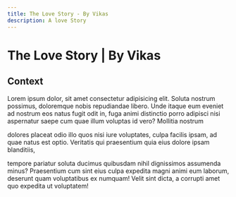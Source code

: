 ```yaml
---
title: The Love Story - By Vikas
description: A love Story
---
```


# The Love Story | By Vikas

## Context

Lorem ipsum dolor, sit amet consectetur adipisicing elit. Soluta nostrum possimus, doloremque nobis repudiandae libero. Unde itaque eum eveniet ad nostrum eos natus fugit odit in, fuga animi distinctio porro adipisci nisi aspernatur saepe cum quae illum voluptas id vero? Mollitia nostrum 

dolores placeat odio illo quos nisi iure voluptates, culpa facilis ipsam, ad quae natus est optio. Veritatis qui praesentium quia eius dolore ipsam blanditiis, 

tempore pariatur soluta ducimus quibusdam nihil dignissimos assumenda minus? Praesentium cum sint eius culpa expedita magni animi eum laborum, deserunt quam voluptatibus ex numquam! Velit sint dicta, a corrupti amet quo expedita ut voluptatem!